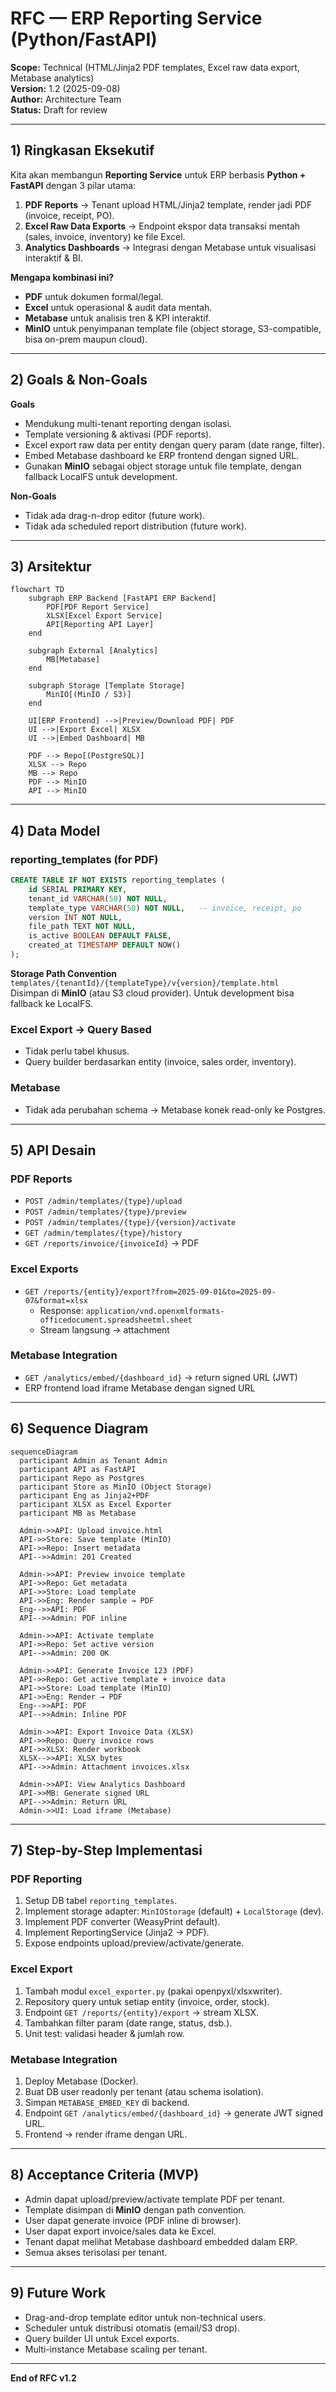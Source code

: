 # RFC — ERP Reporting Service (Python/FastAPI)
**Scope:** Technical (HTML/Jinja2 PDF templates, Excel raw data export, Metabase analytics)  
**Version:** 1.2 (2025-09-08)  
**Author:** Architecture Team  
**Status:** Draft for review  

---

## 1) Ringkasan Eksekutif
Kita akan membangun **Reporting Service** untuk ERP berbasis **Python + FastAPI** dengan 3 pilar utama:
1. **PDF Reports** → Tenant upload HTML/Jinja2 template, render jadi PDF (invoice, receipt, PO).
2. **Excel Raw Data Exports** → Endpoint ekspor data transaksi mentah (sales, invoice, inventory) ke file Excel.
3. **Analytics Dashboards** → Integrasi dengan Metabase untuk visualisasi interaktif & BI.

**Mengapa kombinasi ini?**
- **PDF** untuk dokumen formal/legal.
- **Excel** untuk operasional & audit data mentah.
- **Metabase** untuk analisis tren & KPI interaktif.
- **MinIO** untuk penyimpanan template file (object storage, S3-compatible, bisa on-prem maupun cloud).

---

## 2) Goals & Non-Goals
**Goals**
- Mendukung multi-tenant reporting dengan isolasi.
- Template versioning & aktivasi (PDF reports).
- Excel export raw data per entity dengan query param (date range, filter).
- Embed Metabase dashboard ke ERP frontend dengan signed URL.
- Gunakan **MinIO** sebagai object storage untuk file template, dengan fallback LocalFS untuk development.

**Non-Goals**
- Tidak ada drag-n-drop editor (future work).
- Tidak ada scheduled report distribution (future work).

---

## 3) Arsitektur
```mermaid
flowchart TD
    subgraph ERP Backend [FastAPI ERP Backend]
        PDF[PDF Report Service] 
        XLSX[Excel Export Service]
        API[Reporting API Layer]
    end

    subgraph External [Analytics]
        MB[Metabase]
    end

    subgraph Storage [Template Storage]
        MinIO[(MinIO / S3)]
    end

    UI[ERP Frontend] -->|Preview/Download PDF| PDF
    UI -->|Export Excel| XLSX
    UI -->|Embed Dashboard| MB

    PDF --> Repo[(PostgreSQL)]
    XLSX --> Repo
    MB --> Repo
    PDF --> MinIO
    API --> MinIO
```

---

## 4) Data Model
### reporting_templates (for PDF)
```sql
CREATE TABLE IF NOT EXISTS reporting_templates (
    id SERIAL PRIMARY KEY,
    tenant_id VARCHAR(50) NOT NULL,
    template_type VARCHAR(50) NOT NULL,   -- invoice, receipt, po
    version INT NOT NULL,
    file_path TEXT NOT NULL,
    is_active BOOLEAN DEFAULT FALSE,
    created_at TIMESTAMP DEFAULT NOW()
);
```

**Storage Path Convention**  
`templates/{tenantId}/{templateType}/v{version}/template.html`  
Disimpan di **MinIO** (atau S3 cloud provider). Untuk development bisa fallback ke LocalFS.

### Excel Export → Query Based
- Tidak perlu tabel khusus.
- Query builder berdasarkan entity (invoice, sales order, inventory).

### Metabase
- Tidak ada perubahan schema → Metabase konek read-only ke Postgres.

---

## 5) API Desain
### PDF Reports
- `POST /admin/templates/{type}/upload`
- `POST /admin/templates/{type}/preview`
- `POST /admin/templates/{type}/{version}/activate`
- `GET /admin/templates/{type}/history`
- `GET /reports/invoice/{invoiceId}` → PDF

### Excel Exports
- `GET /reports/{entity}/export?from=2025-09-01&to=2025-09-07&format=xlsx`
  - Response: `application/vnd.openxmlformats-officedocument.spreadsheetml.sheet`
  - Stream langsung → attachment

### Metabase Integration
- `GET /analytics/embed/{dashboard_id}` → return signed URL (JWT)
- ERP frontend load iframe Metabase dengan signed URL

---

## 6) Sequence Diagram
```mermaid
sequenceDiagram
  participant Admin as Tenant Admin
  participant API as FastAPI
  participant Repo as Postgres
  participant Store as MinIO (Object Storage)
  participant Eng as Jinja2+PDF
  participant XLSX as Excel Exporter
  participant MB as Metabase

  Admin->>API: Upload invoice.html
  API->>Store: Save template (MinIO)
  API->>Repo: Insert metadata
  API-->>Admin: 201 Created

  Admin->>API: Preview invoice template
  API->>Repo: Get metadata
  API->>Store: Load template
  API->>Eng: Render sample → PDF
  Eng-->>API: PDF
  API-->>Admin: PDF inline

  Admin->>API: Activate template
  API->>Repo: Set active version
  API-->>Admin: 200 OK

  Admin->>API: Generate Invoice 123 (PDF)
  API->>Repo: Get active template + invoice data
  API->>Store: Load template (MinIO)
  API->>Eng: Render → PDF
  Eng-->>API: PDF
  API-->>Admin: Inline PDF

  Admin->>API: Export Invoice Data (XLSX)
  API->>Repo: Query invoice rows
  API->>XLSX: Render workbook
  XLSX-->>API: XLSX bytes
  API-->>Admin: Attachment invoices.xlsx

  Admin->>API: View Analytics Dashboard
  API->>MB: Generate signed URL
  API-->>Admin: Return URL
  Admin->>UI: Load iframe (Metabase)
```

---

## 7) Step-by-Step Implementasi
### PDF Reporting
1. Setup DB tabel `reporting_templates`.
2. Implement storage adapter: `MinIOStorage` (default) + `LocalStorage` (dev).
3. Implement PDF converter (WeasyPrint default).
4. Implement ReportingService (Jinja2 → PDF).
5. Expose endpoints upload/preview/activate/generate.

### Excel Export
1. Tambah modul `excel_exporter.py` (pakai openpyxl/xlsxwriter).
2. Repository query untuk setiap entity (invoice, order, stock).
3. Endpoint `GET /reports/{entity}/export` → stream XLSX.
4. Tambahkan filter param (date range, status, dsb.).
5. Unit test: validasi header & jumlah row.

### Metabase Integration
1. Deploy Metabase (Docker).
2. Buat DB user readonly per tenant (atau schema isolation).
3. Simpan `METABASE_EMBED_KEY` di backend.
4. Endpoint `GET /analytics/embed/{dashboard_id}` → generate JWT signed URL.
5. Frontend → render iframe dengan URL.

---

## 8) Acceptance Criteria (MVP)
- Admin dapat upload/preview/activate template PDF per tenant.
- Template disimpan di **MinIO** dengan path convention.
- User dapat generate invoice (PDF inline di browser).
- User dapat export invoice/sales data ke Excel.
- Tenant dapat melihat Metabase dashboard embedded dalam ERP.
- Semua akses terisolasi per tenant.

---

## 9) Future Work
- Drag-and-drop template editor untuk non-technical users.
- Scheduler untuk distribusi otomatis (email/S3 drop).
- Query builder UI untuk Excel exports.
- Multi-instance Metabase scaling per tenant.

---

**End of RFC v1.2**

